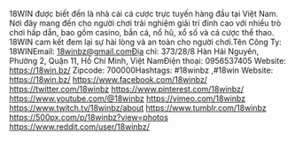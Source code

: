18WIN được biết đến là nhà cái cá cược trực tuyến hàng đầu tại Việt Nam. Nơi đây mang đến cho người chơi trải nghiệm giải trí đỉnh cao với nhiều trò chơi hấp dẫn, bao gồm casino, bắn cá, nổ hũ, xổ số và cá cược thể thao. 18WIN cam kết đem lại sự hài lòng và an toàn cho người chơi.Tên Công Ty: 18WINEmail: 18winbz@gmail.comĐịa chỉ: 373/28/8 Hàn Hải Nguyên, Phường 2, Quận 11, Hồ Chí Minh, Việt NamĐiện thoại: 0956537405
Website:
https://18win.bz/
Zipcode: 700000Hashtags: #18winbz ,#18win
Website:
https://18win.bz/
https://www.facebook.com/18winbz/
https://twitter.com/18winbz
https://www.pinterest.com/18winbz/
https://www.youtube.com/@18winbz
https://vimeo.com/18winbz
https://www.twitch.tv/18winbz/about
https://www.tumblr.com/18winbz
https://500px.com/p/18winbz?view=photos
https://www.reddit.com/user/18winbz/